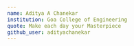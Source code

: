 ```yaml
---
name: Aditya A Chanekar
institution: Goa College of Engineering
quote: Make each day your Masterpiece
github_user: adityachanekar
---
```

